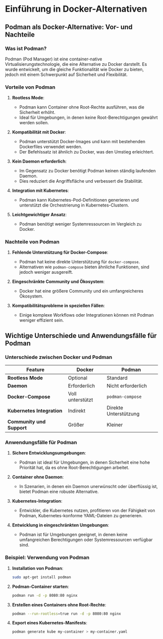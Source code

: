 
# Einführung in Docker-Alternativen
## Podman als Docker-Alternative: Vor- und Nachteile

### Was ist Podman?
Podman (Pod Manager) ist eine container-native Virtualisierungstechnologie, die eine Alternative zu Docker darstellt. Es wurde entwickelt, um die gleiche Funktionalität wie Docker zu bieten, jedoch mit einem Schwerpunkt auf Sicherheit und Flexibilität.

### Vorteile von Podman

1. **Rootless Mode**:
   - Podman kann Container ohne Root-Rechte ausführen, was die Sicherheit erhöht.
   - Ideal für Umgebungen, in denen keine Root-Berechtigungen gewährt werden sollen.

2. **Kompatibilität mit Docker**:
   - Podman unterstützt Docker-Images und kann mit bestehenden Dockerfiles verwendet werden.
   - Der Befehlssatz ist ähnlich zu Docker, was den Umstieg erleichtert.

3. **Kein Daemon erforderlich**:
   - Im Gegensatz zu Docker benötigt Podman keinen ständig laufenden Daemon.
   - Dies reduziert die Angriffsfläche und verbessert die Stabilität.

4. **Integration mit Kubernetes**:
   - Podman kann Kubernetes-Pod-Definitionen generieren und unterstützt die Orchestrierung in Kubernetes-Clustern.

5. **Leichtgewichtiger Ansatz**:
   - Podman benötigt weniger Systemressourcen im Vergleich zu Docker.

### Nachteile von Podman

1. **Fehlende Unterstützung für Docker-Compose**:
   - Podman hat keine direkte Unterstützung für `docker-compose`.
   - Alternativen wie `podman-compose` bieten ähnliche Funktionen, sind jedoch weniger ausgereift.

2. **Eingeschränkte Community und Ökosystem**:
   - Docker hat eine größere Community und ein umfangreicheres Ökosystem.

3. **Kompatibilitätsprobleme in speziellen Fällen**:
   - Einige komplexe Workflows oder Integrationen können mit Podman weniger effizient sein.

## Wichtige Unterschiede und Anwendungsfälle für Podman

### Unterschiede zwischen Docker und Podman

| Feature                 | Docker                  | Podman               |
|-------------------------|-------------------------|----------------------|
| **Rootless Mode**       | Optional               | Standard             |
| **Daemon**              | Erforderlich           | Nicht erforderlich   |
| **Docker-Compose**      | Voll unterstützt       | `podman-compose`     |
| **Kubernetes Integration** | Indirekt             | Direkte Unterstützung|
| **Community und Support** | Größer                | Kleiner              |

### Anwendungsfälle für Podman

1. **Sichere Entwicklungsumgebungen**:
   - Podman ist ideal für Umgebungen, in denen Sicherheit eine hohe Priorität hat, da es ohne Root-Berechtigungen arbeitet.

2. **Container ohne Daemon**:
   - In Szenarien, in denen ein Daemon unerwünscht oder überflüssig ist, bietet Podman eine robuste Alternative.

3. **Kubernetes-Integration**:
   - Entwickler, die Kubernetes nutzen, profitieren von der Fähigkeit von Podman, Kubernetes-konforme YAML-Dateien zu generieren.

4. **Entwicklung in eingeschränkten Umgebungen**:
   - Podman ist für Umgebungen geeignet, in denen keine umfangreichen Berechtigungen oder Systemressourcen verfügbar sind.

### Beispiel: Verwendung von Podman

1. **Installation von Podman**:
   ```bash
   sudo apt-get install podman
   ```

2. **Podman-Container starten**:
   ```bash
   podman run -d -p 8080:80 nginx
   ```

3. **Erstellen eines Containers ohne Root-Rechte**:
   ```bash
   podman --run-rootless=true run -d -p 8080:80 nginx
   ```

4. **Export eines Kubernetes-Manifests**:
   ```bash
   podman generate kube my-container > my-container.yaml
   ```
